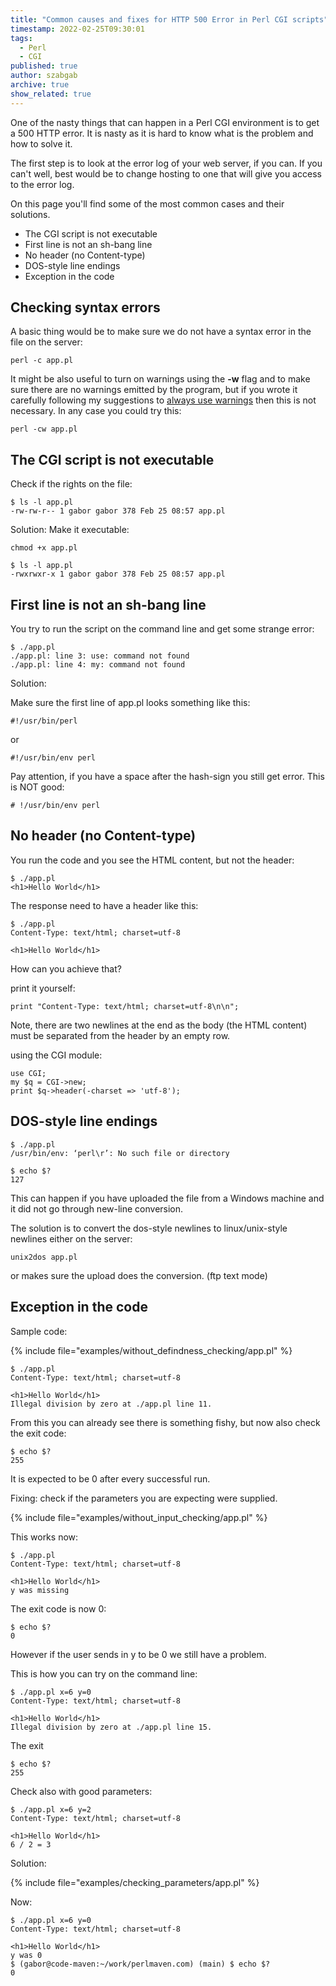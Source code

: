 ```yaml
---
title: "Common causes and fixes for HTTP 500 Error in Perl CGI scripts"
timestamp: 2022-02-25T09:30:01
tags:
  - Perl
  - CGI
published: true
author: szabgab
archive: true
show_related: true
---
```



One of the nasty things that can happen in a Perl CGI environment is to get a 500 HTTP error. It is nasty as it is hard to know what is the problem and how to solve it.

The first step is to look at the error log of your web server, if you can. If you can't well, best would be to change hosting to one that will give you access to the error
log.

On this page you'll find some of the most common cases and their solutions.


* The CGI script is not executable
* First line is not an sh-bang line
* No header (no Content-type)
* DOS-style line endings
* Exception in the code

## Checking syntax errors

A basic thing would be to make sure we do not have a syntax error in the file on the server:

```
perl -c app.pl
```

It might be also useful to turn on warnings using the **-w** flag and to make sure there are no warnings emitted
by the program, but if you wrote it carefully following my suggestions to [always use warnings](/always-use-warnings)
then this is not necessary. In any case you could try this:

```
perl -cw app.pl
```


## The CGI script is not executable

Check if the rights on the file:

```
$ ls -l app.pl
-rw-rw-r-- 1 gabor gabor 378 Feb 25 08:57 app.pl
```

Solution: Make it executable:

```
chmod +x app.pl
```

```
$ ls -l app.pl
-rwxrwxr-x 1 gabor gabor 378 Feb 25 08:57 app.pl
```


## First line is not an sh-bang line

You try to run the script on the command line and get some strange error:

```
$ ./app.pl
./app.pl: line 3: use: command not found
./app.pl: line 4: my: command not found
```

Solution:

Make sure the first line of app.pl looks something like this:

```
#!/usr/bin/perl
```

or

```
#!/usr/bin/env perl
```

Pay attention, if you have a space after the hash-sign you still get error. This is NOT good:

```
# !/usr/bin/env perl
```


## No header (no Content-type)

You run the code and you see the HTML content, but not the header:

```
$ ./app.pl
<h1>Hello World</h1>
```

The response need to have a header like this:

```
$ ./app.pl
Content-Type: text/html; charset=utf-8

<h1>Hello World</h1>
```

How can you achieve that?

print it yourself:

```
print "Content-Type: text/html; charset=utf-8\n\n";
```

Note, there are two newlines at the end as the body (the HTML content) must be separated from the header by an empty row.

using the CGI module:

```
use CGI;
my $q = CGI->new;
print $q->header(-charset => 'utf-8');
```

## DOS-style line endings

```
$ ./app.pl
/usr/bin/env: ‘perl\r’: No such file or directory

$ echo $?
127
```

This can happen if you have uploaded the file from a Windows machine and it did not go through new-line conversion.

The solution is to convert the dos-style newlines to linux/unix-style newlines either on the server:

```
unix2dos app.pl
```

or makes sure the upload does the conversion. (ftp text mode)

## Exception in the code

Sample code:

{% include file="examples/without_defindness_checking/app.pl" %}

```
$ ./app.pl
Content-Type: text/html; charset=utf-8

<h1>Hello World</h1>
Illegal division by zero at ./app.pl line 11.
```

From this you can already see there is something fishy, but now also check the exit code:

```
$ echo $?
255
```

It is expected to be 0 after every successful run.

Fixing: check if the parameters you are expecting were supplied.

{% include file="examples/without_input_checking/app.pl" %}

This works now:

```
$ ./app.pl
Content-Type: text/html; charset=utf-8

<h1>Hello World</h1>
y was missing
```

The exit code is now 0:

```
$ echo $?
0
```

However if the user sends in y to be 0 we still have a problem.

This is how you can try on the command line:

```
$ ./app.pl x=6 y=0
Content-Type: text/html; charset=utf-8

<h1>Hello World</h1>
Illegal division by zero at ./app.pl line 15.
```

The exit
```
$ echo $?
255
```

Check also with good parameters:

```
$ ./app.pl x=6 y=2
Content-Type: text/html; charset=utf-8

<h1>Hello World</h1>
6 / 2 = 3
```

Solution:

{% include file="examples/checking_parameters/app.pl" %}

Now:

```
$ ./app.pl x=6 y=0
Content-Type: text/html; charset=utf-8

<h1>Hello World</h1>
y was 0
$ (gabor@code-maven:~/work/perlmaven.com) (main) $ echo $?
0
```


